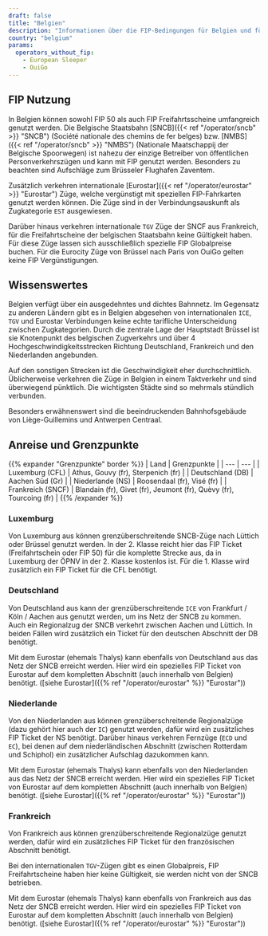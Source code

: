```yaml
---
draft: false
title: "Belgien"
description: "Informationen über die FIP-Bedingungen für Belgien und für welche Betreiber Vergünstigungen genutzt werden können."
country: "belgium"
params:
  operators_without_fip:
    - European Sleeper
    - OuiGo
---
```


## FIP Nutzung

In Belgien können sowohl FIP 50 als auch FIP Freifahrtsscheine umfangreich genutzt werden. Die Belgische Staatsbahn [SNCB]({{< ref "/operator/sncb" >}} "SNCB") (Société nationale des chemins de fer belges) bzw. [NMBS]({{< ref "/operator/sncb" >}} "NMBS") (Nationale Maatschappij der Belgische Spoorwegen) ist nahezu der einzige Betreiber von öffentlichen Personverkehrszügen und kann mit FIP genutzt werden. Besonders zu beachten sind Aufschläge zum Brüsseler Flughafen Zaventem.

Zusätzlich verkehren internationale [Eurostar]({{< ref "/operator/eurostar" >}} "Eurostar") Züge, welche vergünstigt mit speziellen FIP-Fahrkarten genutzt werden können. Die Züge sind in der Verbindungsauskunft als Zugkategorie `EST` ausgewiesen.

Darüber hinaus verkehren internationale `TGV` Züge der SNCF aus Frankreich, für die Freifahrtscheine der belgischen Staatsbahn keine Gültigkeit haben. Für diese Züge lassen sich ausschließlich spezielle FIP Globalpreise buchen. Für die Eurocity Züge von Brüssel nach Paris von OuiGo gelten keine FIP Vergünstigungen.

## Wissenswertes

Belgien verfügt über ein ausgedehntes und dichtes Bahnnetz. Im Gegensatz zu anderen Ländern gibt es in Belgien abgesehen von internationalen `ICE`, `TGV` und Eurostar Verbindungen keine echte tarifliche Unterscheidung zwischen Zugkategorien. Durch die zentrale Lage der Hauptstadt Brüssel ist sie Knotenpunkt des belgischen Zugverkehrs und über 4 Hochgeschwindigkeitsstrecken Richtung Deutschland, Frankreich und den Niederlanden angebunden.

Auf den sonstigen Strecken ist die Geschwindigkeit eher durchschnittlich. Üblicherweise verkehren die Züge in Belgien in einem Taktverkehr und sind überwiegend pünktlich. Die wichtigsten Städte sind so mehrmals stündlich verbunden.

Besonders erwähnenswert sind die beeindruckenden Bahnhofsgebäude von Liège-Guillemins und Antwerpen Centraal.

## Anreise und Grenzpunkte

{{% expander "Grenzpunkte" border %}}
| Land | Grenzpunkte |
| --- | --- |
| Luxemburg (CFL) | Athus, Gouvy (fr), Sterpenich (fr) |
| Deutschland (DB) | Aachen Süd (Gr) |
| Niederlande (NS) | Roosendaal (fr), Visé (fr) |
| Frankreich (SNCF) | Blandain (fr), Givet (fr), Jeumont (fr), Quèvy (fr), Tourcoing (fr) |
{{% /expander %}}

### Luxemburg

Von Luxemburg aus können grenzüberschreitende SNCB-Züge nach Lüttich oder Brüssel genutzt werden. In der 2. Klasse reicht hier das FIP Ticket (Freifahrtschein oder FIP 50) für die komplette Strecke aus, da in Luxemburg der ÖPNV in der 2. Klasse kostenlos ist. Für die 1. Klasse wird zusätzlich ein FIP Ticket für die CFL benötigt.

### Deutschland

Von Deutschland aus kann der grenzüberschreitende `ICE` von Frankfurt / Köln / Aachen aus genutzt werden, um ins Netz der SNCB zu kommen. Auch ein Regionalzug der SNCB verkehrt zwischen Aachen und Lüttich. In beiden Fällen wird zusätzlich ein Ticket für den deutschen Abschnitt der DB benötigt.

Mit dem Eurostar (ehemals Thalys) kann ebenfalls von Deutschland aus das Netz der SNCB erreicht werden. Hier wird ein spezielles FIP Ticket von Eurostar auf dem kompletten Abschnitt (auch innerhalb von Belgien) benötigt. ([siehe Eurostar]({{% ref "/operator/eurostar" %}} "Eurostar"))

### Niederlande

Von den Niederlanden aus können grenzüberschreitende Regionalzüge (dazu gehört hier auch der `IC`) genutzt werden, dafür wird ein zusätzliches FIP Ticket der NS benötigt. Darüber hinaus verkehren Fernzüge (`ECD` und `EC`), bei denen auf dem niederländischen Abschnitt (zwischen Rotterdam und Schiphol) ein zusätzlicher Aufschlag dazukommen kann.

Mit dem Eurostar (ehemals Thalys) kann ebenfalls von den Niederlanden aus das Netz der SNCB erreicht werden. Hier wird ein spezielles FIP Ticket von Eurostar auf dem kompletten Abschnitt (auch innerhalb von Belgien) benötigt. ([siehe Eurostar]({{% ref "/operator/eurostar" %}} "Eurostar"))

### Frankreich

Von Frankreich aus können grenzüberschreitende Regionalzüge genutzt werden, dafür wird ein zusätzliches FIP Ticket für den französischen Abschnitt benötigt.

Bei den internationalen `TGV`-Zügen gibt es einen Globalpreis, FIP Freifahrtscheine haben hier keine Gültigkeit, sie werden nicht von der SNCB betrieben.

Mit dem Eurostar (ehemals Thalys) kann ebenfalls von Frankreich aus das Netz der SNCB erreicht werden. Hier wird ein spezielles FIP Ticket von Eurostar auf dem kompletten Abschnitt (auch innerhalb von Belgien) benötigt. ([siehe Eurostar]({{% ref "/operator/eurostar" %}} "Eurostar"))
